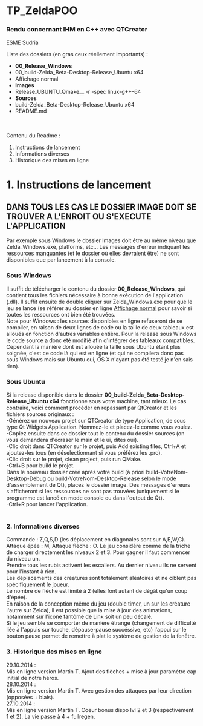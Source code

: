 TP_ZeldaPOO
===========

<h3>Rendu concernant IHM en C++ avec QTCreator</h3>
ESME Sudria

Liste des dossiers (en gras ceux réellement importants) :
<ul>
<li><b>00_Release_Windows</b></li>
<li>00_build-Zelda_Beta-Desktop-Release_Ubuntu x64</li>
<li>Affichage normal</li>
<li><b>Images</b></li>
<li>Release_UBUNTU_Qmake__ -r -spec linux-g++-64</li>
<li><b>Sources</b></li>
<li>build-Zelda_Beta-Desktop-Release_Ubuntu x64</li>
<li>README.md</li>
</ul>
<br><br>
Contenu du Readme :
<ol>
<li>Instructions de lancement</li>
<li>Informations diverses</li>
<li>Historique des mises en ligne</li>
</ol>
<h1>1. Instructions de lancement</h1>
<h2>DANS TOUS LES CAS LE DOSSIER IMAGE DOIT SE TROUVER A L'ENROIT OU S'EXECUTE L'APPLICATION</h2>
Par exemple sous Windows le dossier Images doit être au même niveau que Zelda_Windows.exe, platforms, etc...
Les messages d'erreur indiquant les ressources manquantes (et le dossier où elles devraient être) ne sont disponibles que par lancement à la console.

<h3>Sous Windows</h3>
Il suffit de télécharger le contenu du dossier <b>00_Release_Windows</b>, qui contient tous les fichiers nécessaire à bonne exécution de l'application (.dll). Il suffit ensuite de double cliquer sur Zelda_Windows.exe pour que le jeu se lance (se référer au dossier en ligne <u>Affichage normal</u> pour savoir si toutes les ressources ont bien été trouvées.<br>
Note pour Windows : les sources disponibles en ligne refuseront de se compiler, en raison de deux lignes de code ou la taille de deux tableaux est alloués en fonction d'autres variables entière. Pour la release sous Windows le code source a donc été modifié afin d'intégrer des tableaux compatibles. Cependant la manière dont est allouée la taille sous Ubuntu étant plus soignée, c'est ce code là qui est en ligne (et qui ne compilera donc pas sous Windows mais sur Ubuntu oui, OS X n'ayant pas été testé je n'en sais rien).

<h3>Sous Ubuntu</h3>
Si la release disponible dans le dossier <b>00_build-Zelda_Beta-Desktop-Release_Ubuntu x64</b> fonctionne sous votre machine, tant mieux. Le cas contraire, voici comment procéder en repassant par QtCreator et les fichiers sources originaux :<br>
	-Générez un nouveau projet sur QTCreator de type Application, de sous type Qt Widgets Application. Nommez-le et placez-le comme vous voulez.<br>
-Copiez ensuite dans ce dossier tout le contenu du dossier sources (on vous demandera d'écraser le main et le ui, dites oui).<br> 
-Clic droit dans QTCreator sur le projet, puis Add existing files, Ctrl+A et ajoutez-les tous (en déselectionnant si vous préférez les .pro).<br>
-Clic droit sur le projet, clean project, puis run QMake.<br>
-Ctrl+B pour build le projet.<br>
Dans le nouveau dossier créé après votre build (à priori build-VotreNom-Desktop-Debug ou build-VotreNom-Desktop-Release selon le mode d'assemblement de Qt), placez le
dossier image. Des messages d'erreurs s'afficheront si les ressources ne sont pas trouvées (uniquement si le programme est lancé en mode console ou dans l'output de Qt).
<br>-Ctrl+R pour lancer l'application.<br><br>
<h3>2. Informations diverses</h3>
Commande : Z,Q,S,D (les déplacement en diagonales sont sur A,E,W,C). Attaque épée : M, Attaque flèche : O.
 Le jeu considère comme de la triche de charger directement les niveaux 2 et 3. Pour gagner il faut commencer du niveau un.<br>
 Prendre tous les rubis activent les escaliers. Au dernier niveau ils ne servent pour l'instant à rien. <br>
 Les déplacements des créatures sont totalement aléatoires et ne ciblent pas spécifiquement le joueur.<br>
 Le nombre de flèche est limité à 2 (elles font autant de dégât qu'un coup d'épée).<br>
 En raison de la conception même du jeu (double timer, un sur les créature l'autre sur Zelda), il est possible que la mise à jour des animations, notamment sur l'icone fantôme de Link soit un peu décalé.<br>
 Si le jeu semble se comporter de manière étrange (changement de difficulté liée à l'appuis sur touche, dépause-pause succéssive, etc) l'appui sur le bouton pause permet de remettre à plat le système de gestion de la fenêtre.
 
<br>
<h3>3. Historique des mises en ligne</h3>
29.10.2014 :<br>
Mis en ligne version Martin T. Ajout des flèches + mise à jour paramétre cap initial de notre héros.<br>
28.10.2014 :<br>
Mis en ligne version Martin T. Avec gestion des attaques par leur direction (opposées + biais).<br>
27.10.2014 :<br>
Mis en ligne version Martin T. Coeur bonus dispo lvl 2 et 3 (respectivement 1 et 2). La vie passe à 4 + fullregen.


